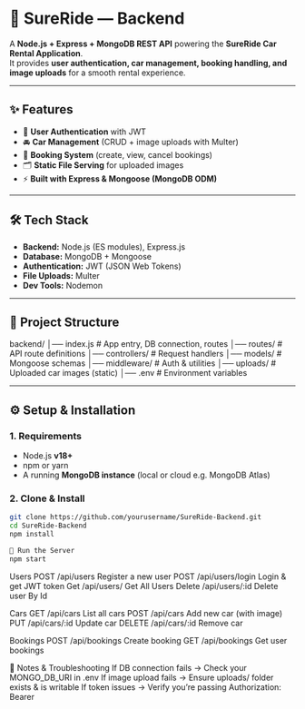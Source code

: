# 🚗 SureRide — Backend

A **Node.js + Express + MongoDB REST API** powering the **SureRide Car Rental Application**.  
It provides **user authentication, car management, booking handling, and image uploads** for a smooth rental experience.

---

## ✨ Features

- 🔐 **User Authentication** with JWT  
- 🚘 **Car Management** (CRUD + image uploads with Multer)  
- 📅 **Booking System** (create, view, cancel bookings)  
- 🗂 **Static File Serving** for uploaded images  
- ⚡ **Built with Express & Mongoose (MongoDB ODM)**  

---

## 🛠 Tech Stack

- **Backend:** Node.js (ES modules), Express.js  
- **Database:** MongoDB + Mongoose  
- **Authentication:** JWT (JSON Web Tokens)  
- **File Uploads:** Multer  
- **Dev Tools:** Nodemon  

---

## 📂 Project Structure

backend/
│── index.js # App entry, DB connection, routes
│── routes/ # API route definitions
│── controllers/ # Request handlers
│── models/ # Mongoose schemas
│── middleware/ # Auth & utilities
│── uploads/ # Uploaded car images (static)
│── .env # Environment variables



---

## ⚙️ Setup & Installation

### 1. Requirements
- Node.js **v18+**  
- npm or yarn  
- A running **MongoDB instance** (local or cloud e.g. MongoDB Atlas)  

### 2. Clone & Install
```bash
git clone https://github.com/yourusername/SureRide-Backend.git
cd SureRide-Backend
npm install

🚀 Run the Server
npm start
```

Users 
  POST /api/users           Register a new user 
  POST /api/users/login     Login & get JWT token 
  Get /api/users/           Get All Users 
  Delete /api/users/:id     Delete user By Id 

Cars 
  GET /api/cars             List all cars 
  POST /api/cars            Add new car (with image) 
  PUT /api/cars/:id         Update car 
  DELETE /api/cars/:id      Remove car 

Bookings 
  POST /api/bookings        Create booking 
  GET /api/bookings         Get user bookings



📝 Notes & Troubleshooting
If DB connection fails → Check your MONGO_DB_URI in .env
If image upload fails → Ensure uploads/ folder exists & is writable
If token issues → Verify you’re passing Authorization: Bearer <token>


  
